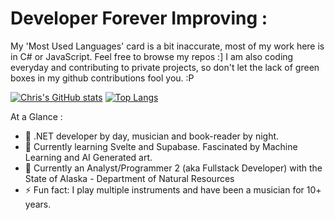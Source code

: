 # Developer Forever Improving : 
My 'Most Used Languages' card is a bit inaccurate, most of my work here is in C# or JavaScript. Feel free to browse my repos :] 
I am also coding everyday and contributing to private projects, so don't let the lack of green boxes in my github contributions fool you. :P

[![Chris's GitHub stats](https://github-readme-stats.vercel.app/api?username=ccpaco)](https://github.com/anuraghazra/github-readme-stats)
[![Top Langs](https://github-readme-stats.vercel.app/api/top-langs/?username=ccpaco)](https://github.com/anuraghazra/github-readme-stats)

<!--
**ccpaco/ccpaco** is a ✨ _special_ ✨ repository because its `README.md` (this file) appears on your GitHub profile.
-->

At a Glance : 
- 🔭 .NET developer by day, musician and book-reader by night.
- 🌱 Currently learning Svelte and Supabase. Fascinated by Machine Learning and AI Generated art. 
- 🤔 Currently an Analyst/Programmer 2 (aka Fullstack Developer) with the State of Alaska - Department of Natural Resources
- ⚡ Fun fact: I play multiple instruments and have been a musician for 10+ years. 

